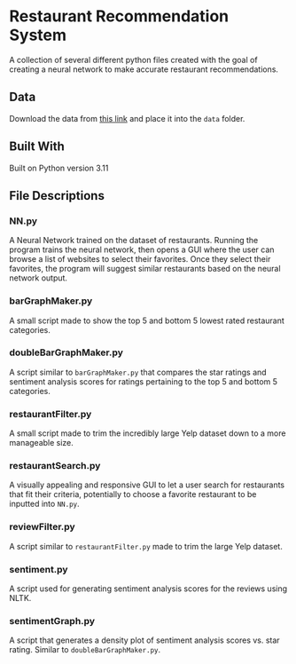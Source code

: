# Restaurant Recommendation System

A collection of several different python files created with the goal of creating a neural network to make accurate restaurant recommendations.

## Data

Download the data from [this link](https://drive.google.com/drive/folders/11oR-sdLRGJLyARXsVQL0R0bi8adG3HtX?usp=sharing) and place it into the `data` folder.

## Built With

Built on Python version 3.11

## File Descriptions

### NN.py

A Neural Network trained on the dataset of restaurants. Running the program trains the neural network, then opens a GUI where the user can browse a list of websites to select their favorites. Once they select their favorites, the program will suggest similar restaurants based on the neural network output.

### barGraphMaker.py

A small script made to show the top 5 and bottom 5 lowest rated restaurant categories.

### doubleBarGraphMaker.py

A script similar to `barGraphMaker.py` that compares the star ratings and sentiment analysis scores for ratings pertaining to the top 5 and bottom 5 categories.

### restaurantFilter.py

A small script made to trim the incredibly large Yelp dataset down to a more manageable size.

### restaurantSearch.py

A visually appealing and responsive GUI to let a user search for restaurants that fit their criteria, potentially to choose a favorite restaurant to be inputted into `NN.py`.

### reviewFilter.py

A script similar to `restaurantFilter.py` made to trim the large Yelp dataset.

### sentiment.py

A script used for generating sentiment analysis scores for the reviews using NLTK.

### sentimentGraph.py

A script that generates a density plot of sentiment analysis scores vs. star rating. Similar to `doubleBarGraphMaker.py`.

